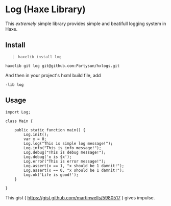 Log (Haxe Library)
=====================

This *extremely* simple library provides simple and beatifull logging system in Haxe.

Install
-------

>`haxelib install log`

`haxelib git log git@github.com:Partysun/hxlogs.git`

And then in your project's hxml build file, add

`-lib log`

Usage
-----

```
import Log;

class Main {

    public static function main() {
        Log.init();
        var x = 0;
        Log.log("This is simple log message!");
        Log.info("This is info message!");
        Log.debug("This is debug message!");
        Log.debug('x is $x');
        Log.error("This is error message!");
        Log.assert(x == 1, "x should be 1 damnit!");
        Log.assert(x == 0, "x should be 1 damnit!");
        Log.ok('Life is good!');
    }

}
```

This gist ( https://gist.github.com/martinwells/5980517 ) gives impulse.
